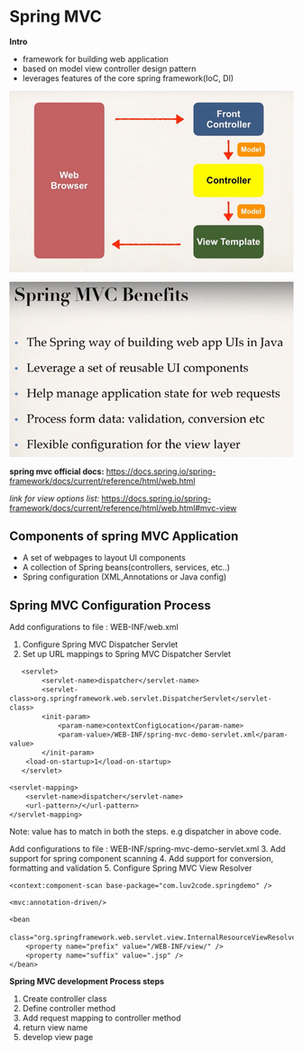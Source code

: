 
# **Spring MVC**

**Intro**
- framework for building web application
- based on model view controller design pattern
- leverages features of the core spring framework(IoC, DI)

![img_20.png](img_20.png)

![img_21.png](img_21.png)

**spring mvc official docs:**
https://docs.spring.io/spring-framework/docs/current/reference/html/web.html

_link for view options list:_
https://docs.spring.io/spring-framework/docs/current/reference/html/web.html#mvc-view

## **Components of spring MVC Application**
- A set of webpages to layout UI components
- A collection of Spring beans(controllers, services, etc..)
- Spring configuration (XML,Annotations or Java config)


## **Spring MVC Configuration Process**

Add configurations to file : WEB-INF/web.xml
1. Configure Spring MVC Dispatcher Servlet
2. Set up URL mappings to Spring MVC Dispatcher Servlet

<!-- Step 1: Configure Spring MVC Dispatcher Servlet -->
       <servlet>
            <servlet-name>dispatcher</servlet-name>
            <servlet-class>org.springframework.web.servlet.DispatcherServlet</servlet-class>
            <init-param>
                <param-name>contextConfigLocation</param-name>
                <param-value>/WEB-INF/spring-mvc-demo-servlet.xml</param-value>
            </init-param>
        <load-on-startup>1</load-on-startup>
       </servlet>

<!-- Step 2: Set up URL mapping for Spring MVC Dispatcher Servlet -->
    <servlet-mapping>
        <servlet-name>dispatcher</servlet-name>
        <url-pattern>/</url-pattern>
    </servlet-mapping>

Note: <servlet-name> value has to match in both the steps.
e.g dispatcher in above code.

Add configurations to file : WEB-INF/spring-mvc-demo-servlet.xml
3. Add support for spring component scanning
4. Add support for conversion, formatting and validation
5. Configure Spring MVC View Resolver

<!-- Step 3: Add support for component scanning -->
	<context:component-scan base-package="com.luv2code.springdemo" />

<!-- Step 4: Add support for conversion, formatting and validation support -->
	<mvc:annotation-driven/>

<!-- Step 5: Define Spring MVC view resolver -->
	<bean
		class="org.springframework.web.servlet.view.InternalResourceViewResolver">
		<property name="prefix" value="/WEB-INF/view/" />
		<property name="suffix" value=".jsp" />
	</bean>


**Spring MVC development Process steps**
1. Create controller class
2. Define controller method
3. Add request mapping to controller method
4. return view name
5. develop view page




